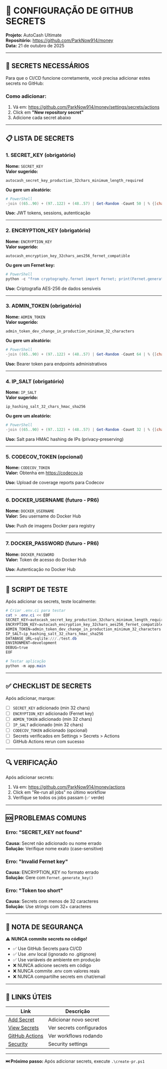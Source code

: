 # 🔐 CONFIGURAÇÃO DE GITHUB SECRETS

**Projeto:** AutoCash Ultimate  
**Repositório:** https://github.com/ParkNow914/money  
**Data:** 21 de outubro de 2025

---

## 🎯 SECRETS NECESSÁRIOS

Para que o CI/CD funcione corretamente, você precisa adicionar estes secrets no GitHub:

### Como adicionar:
1. Vá em: https://github.com/ParkNow914/money/settings/secrets/actions
2. Click em **"New repository secret"**
3. Adicione cada secret abaixo

---

## 📋 LISTA DE SECRETS

### 1. SECRET_KEY (obrigatório)
**Nome:** `SECRET_KEY`  
**Valor sugerido:**
```
autocash_secret_key_production_32chars_minimum_length_required
```

**Ou gere um aleatório:**
```powershell
# PowerShell
-join ((65..90) + (97..122) + (48..57) | Get-Random -Count 50 | % {[char]$_})
```

**Uso:** JWT tokens, sessions, autenticação

---

### 2. ENCRYPTION_KEY (obrigatório)
**Nome:** `ENCRYPTION_KEY`  
**Valor sugerido:**
```
autocash_encryption_key_32chars_aes256_fernet_compatible
```

**Ou gere um Fernet key:**
```powershell
# PowerShell
python -c "from cryptography.fernet import Fernet; print(Fernet.generate_key().decode())"
```

**Uso:** Criptografia AES-256 de dados sensíveis

---

### 3. ADMIN_TOKEN (obrigatório)
**Nome:** `ADMIN_TOKEN`  
**Valor sugerido:**
```
admin_token_dev_change_in_production_minimum_32_characters
```

**Ou gere um aleatório:**
```powershell
# PowerShell
-join ((65..90) + (97..122) + (48..57) | Get-Random -Count 64 | % {[char]$_})
```

**Uso:** Bearer token para endpoints administrativos

---

### 4. IP_SALT (obrigatório)
**Nome:** `IP_SALT`  
**Valor sugerido:**
```
ip_hashing_salt_32_chars_hmac_sha256
```

**Ou gere um aleatório:**
```powershell
# PowerShell
-join ((65..90) + (97..122) + (48..57) | Get-Random -Count 32 | % {[char]$_})
```

**Uso:** Salt para HMAC hashing de IPs (privacy-preserving)

---

### 5. CODECOV_TOKEN (opcional)
**Nome:** `CODECOV_TOKEN`  
**Valor:** Obtenha em https://codecov.io

**Uso:** Upload de coverage reports para Codecov

---

### 6. DOCKER_USERNAME (futuro - PR6)
**Nome:** `DOCKER_USERNAME`  
**Valor:** Seu username do Docker Hub

**Uso:** Push de imagens Docker para registry

---

### 7. DOCKER_PASSWORD (futuro - PR6)
**Nome:** `DOCKER_PASSWORD`  
**Valor:** Token de acesso do Docker Hub

**Uso:** Autenticação no Docker Hub

---

## 🚀 SCRIPT DE TESTE

Após adicionar os secrets, teste localmente:

```powershell
# Criar .env.ci para testar
cat > .env.ci << EOF
SECRET_KEY=autocash_secret_key_production_32chars_minimum_length_required
ENCRYPTION_KEY=autocash_encryption_key_32chars_aes256_fernet_compatible
ADMIN_TOKEN=admin_token_dev_change_in_production_minimum_32_characters
IP_SALT=ip_hashing_salt_32_chars_hmac_sha256
DATABASE_URL=sqlite:///./test.db
ENVIRONMENT=development
DEBUG=true
EOF

# Testar aplicação
python -m app.main
```

---

## ✅ CHECKLIST DE SECRETS

Após adicionar, marque:

- [ ] `SECRET_KEY` adicionado (min 32 chars)
- [ ] `ENCRYPTION_KEY` adicionado (Fernet key)
- [ ] `ADMIN_TOKEN` adicionado (min 32 chars)
- [ ] `IP_SALT` adicionado (min 32 chars)
- [ ] `CODECOV_TOKEN` adicionado (opcional)
- [ ] Secrets verificados em Settings > Secrets > Actions
- [ ] GitHub Actions rerun com sucesso

---

## 🔍 VERIFICAÇÃO

Após adicionar secrets:

1. Vá em: https://github.com/ParkNow914/money/actions
2. Click em "Re-run all jobs" no último workflow
3. Verifique se todos os jobs passam (✅ verde)

---

## 🆘 PROBLEMAS COMUNS

### Erro: "SECRET_KEY not found"
**Causa:** Secret não adicionado ou nome errado  
**Solução:** Verifique nome exato (case-sensitive)

### Erro: "Invalid Fernet key"
**Causa:** ENCRYPTION_KEY no formato errado  
**Solução:** Gere com `Fernet.generate_key()`

### Erro: "Token too short"
**Causa:** Secrets com menos de 32 caracteres  
**Solução:** Use strings com 32+ caracteres

---

## 📝 NOTA DE SEGURANÇA

⚠️ **NUNCA commite secrets no código!**

- ✅ Use GitHub Secrets para CI/CD
- ✅ Use .env local (ignorado no .gitignore)
- ✅ Use variáveis de ambiente em produção
- ❌ NUNCA adicione secrets em código
- ❌ NUNCA commite .env com valores reais
- ❌ NUNCA compartilhe secrets em chat/email

---

## 🔗 LINKS ÚTEIS

| Link | Descrição |
|------|-----------|
| [Add Secret](https://github.com/ParkNow914/money/settings/secrets/actions/new) | Adicionar novo secret |
| [View Secrets](https://github.com/ParkNow914/money/settings/secrets/actions) | Ver secrets configurados |
| [GitHub Actions](https://github.com/ParkNow914/money/actions) | Ver workflows rodando |
| [Security](https://github.com/ParkNow914/money/security) | Security settings |

---

**⏭️ Próximo passo:** Após adicionar secrets, execute `.\create-pr.ps1`
